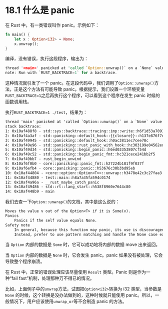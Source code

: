 
# 18.1 什么是 panic

在 Rust 中，有一类错误叫作 panic。示例如下：

```rust
fn main() {
    let x : Option<i32> = None;
    x.unwrap();
}
```

编译，没有错误，执行这段程序，输出为：

```rust
thread '<main>' panicked at 'called `Option::unwrap()` on a `None` value', ../src/libcore/option.rs:326
note: Run with `RUST_BACKTRACE=1` for a backtrace.
```

这种情况就引发了一个 panic。在这段代码中，我们调用了`Option::unwrap()`方法，正是这个方法有可能导致 panic。根据提示，我们设置一个环境变量`RUST_BACKTRACE=1`之后再执行这个程序，可以看到这个程序在发生 panic 时候的函数调用栈。

执行`RUST_BACKTRACE=1 ./test`，结果为：

```txt
thread 'main' panicked at 'called `Option::unwrap()` on a `None` value', ../src/libcore/option.rs:323
stack backtrace:
1: 0x10af488f8 - std::sys::backtrace::tracing::imp::write::h6f1d53a70916b90d
2: 0x10af4a3af - std::panicking::default_hook::{{closure}}::h137e876f7d3b5850
3: 0x10af49945 - std::panicking::default_hook::h0ac3811ec7cee78c
4: 0x10af49e96 - std::panicking::rust_panic_with_hook::hc303199e04562edf
5: 0x10af49d34 - std::panicking::begin_panic::h6ed03353807cf54d
6: 0x10af49c52 - std::panicking::begin_panic_fmt::hc321cece241bb2f5
7: 0x10af49bb7 - rust_begin_unwind
8: 0x10af6f0b0 - core::panicking::panic_fmt::h27224b181f9f037f
9: 0x10af6efb4 - core::panicking::panic::h53676c30b3bd95eb
10: 0x10af44804 - <core::option::Option<T>>::unwrap::h3478e42c3c27faa3
11: 0x10af44880 - test::main::h8a7a35fa594c0174
12: 0x10af4a96a - __rust_maybe_catch_panic
13: 0x10af49486 - std::rt::lang_start::h538f8960e7644c80
14: 0x10af448b9 - main
```

我们去查一下`Option::unwrap()`的文档，其中是这么说的：

```txt
Moves the value v out of the Option<T> if it is Some(v).
Panics
    Panics if the self value equals None.
Safety note
    In general, because this function may panic, its use is discouraged.
    Instead, prefer to use pattern matching and handle the None case explicitly.
```

当 `Option` 内部的数据是 `Some` 时，它可以成功地将内部的数据 move 出来返回。

当 `Option` 内部的数据是 `None` 时，它会发生 panic。panic 如果没有被处理，它会导致整个程序崩溃。

在 Rust 中，正常的错误处理应该尽量使用 `Result` 类型。Panic 则是作为一种“fail fast”机制，处理那种万不得已的情况。

比如，上面例子中的`unwrap`方法，试图把`Option<i32>`转换为 i32 类型，当参数是 `None` 的时候，这个转换是没办法做到的，这种时候就只能使用 panic。所以，一般情况下，用户应该使用`unwrap_or`等不会制造 panic 的方法。
